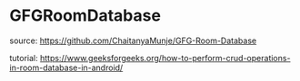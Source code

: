 # GFGRoomDatabase

source: https://github.com/ChaitanyaMunje/GFG-Room-Database

tutorial: https://www.geeksforgeeks.org/how-to-perform-crud-operations-in-room-database-in-android/

